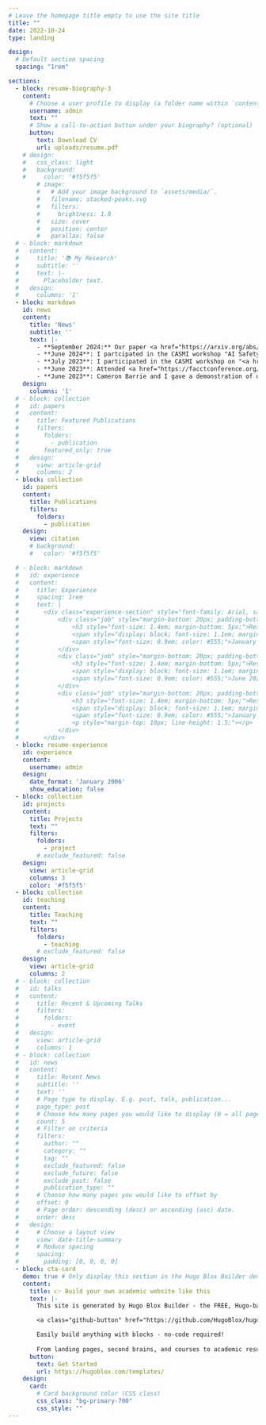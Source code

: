 ```yaml
---
# Leave the homepage title empty to use the site title
title: ""
date: 2022-10-24
type: landing

design:
  # Default section spacing
  spacing: "1rem"

sections:
  - block: resume-biography-3
    content:
      # Choose a user profile to display (a folder name within `content/authors/`)
      username: admin
      text: ""
      # Show a call-to-action button under your biography? (optional)
      button:
        text: Download CV
        url: uploads/resume.pdf
    # design:
    #   css_class: light
    #   background:
    #     color: '#f5f5f5'
        # image:
        #   # Add your image background to `assets/media/`.
        #   filename: stacked-peaks.svg
        #   filters:
        #     brightness: 1.0
        #   size: cover
        #   position: center
        #   parallax: false
  # - block: markdown
  #   content:
  #     title: '📚 My Research'
  #     subtitle: ''
  #     text: |-
  #       Placeholder text.
  #   design:
  #     columns: '1'
  - block: markdown
    id: news
    content:
      title: 'News'
      subtitle: ''
      text: |-
        - **September 2024:** Our paper <a href="https://arxiv.org/abs/2406.12069">Satyrn: A Platform for Analytics Augmented Generation</a> was just accepted to <a href="https://2024.emnlp.org/">EMNLP 2024</a>. See you in Miami!
        - **June 2024**: I partcipated in the CASMI workshop "AI Safety: A Domain-Focused Approach to Anticipating Harm." <a href="https://casmi.northwestern.edu/documents/ai-safety-a-domain-focused-approach-to-anticipating-harm.pdf">Read the full report</a>.
        - **July 2023**: I participated in the CASMI workshop on "<a href="https://casmi.northwestern.edu/news/articles/2023/measuring-safety-in-artificial-intelligence-positionality-matters.html">Sociotechnical Approaches to Measurement and Validation for Safety in AI</a>."
        - **June 2023**: Attended <a href="https://facctconference.org/2023/">FAccT 2023</a>! Here's an <a href="https://casmi.northwestern.edu/news/articles/2023/ai-ethics-debate-at-chicago-conference,-precursor-to-casmis-next-workshop.html">article which includes some of my and my colleagues' thoughts</a>.
        - **June 2023**: Cameron Barrie and I gave a demonstration of our research at the "Exploring Opportunities at the Intersection of Healthcare and AI" event. <a href="https://ai.northwestern.edu/news-events/articles/2023/using-ai-chatgpt-to-augment-the-future-of-healthcare.html">Read more here</a>!
    design:
      columns: '1'
  # - block: collection
  #   id: papers
  #   content:
  #     title: Featured Publications
  #     filters:
  #       folders:
  #         - publication
  #       featured_only: true
  #   design:
  #     view: article-grid
  #     columns: 2
  - block: collection
    id: papers
    content:
      title: Publications
      filters:
        folders:
          - publication
    design:
      view: citation
      # background:
      #   color: '#f5f5f5'

  # - block: markdown
  #   id: experience
  #   content:
  #     title: Experience
  #     spacing: 1rem
  #     text: |
  #       <div class="experience-section" style="font-family: Arial, sans-serif; margin: 20px auto; width: 90%; min-width: 400px;">
  #           <div class="job" style="margin-bottom: 20px; padding-bottom: 15px; border-bottom: 1px solid #ddd;">
  #               <h3 style="font-size: 1.4em; margin-bottom: 5px;">Research Assistant</h3>
  #               <span style="display: block; font-size: 1.1em; margin-bottom: 5px;">Northwestern University</span>
  #               <span style="font-size: 0.9em; color: #555;">January 2019 - Present</span>
  #           </div>
  #           <div class="job" style="margin-bottom: 20px; padding-bottom: 15px; border-bottom: 1px solid #ddd;">
  #               <h3 style="font-size: 1.4em; margin-bottom: 5px;">Research Intern</h3>
  #               <span style="display: block; font-size: 1.1em; margin-bottom: 5px;">Lawrence Livermore National Laboratory</span>
  #               <span style="font-size: 0.9em; color: #555;">June 2020 - December 2021</span>
  #           </div>
  #           <div class="job" style="margin-bottom: 20px; padding-bottom: 15px; border-bottom: 1px solid #ddd;">
  #               <h3 style="font-size: 1.4em; margin-bottom: 5px;">Research Intern</h3>
  #               <span style="display: block; font-size: 1.1em; margin-bottom: 5px;">Idaho National Laboratory</span>
  #               <span style="font-size: 0.9em; color: #555;">January 2020 - May 2020</span>
  #               <p style="margin-top: 10px; line-height: 1.5;"></p>
  #           </div>
  #       </div>
  - block: resume-experience
    id: experience
    content:
      username: admin
    design:
      date_format: 'January 2006'
      show_education: false
  - block: collection
    id: projects
    content:
      title: Projects
      text: ""
      filters:
        folders:
          - project
        # exclude_featured: false
    design:
      view: article-grid
      columns: 3
      color: '#f5f5f5'
  - block: collection
    id: teaching
    content:
      title: Teaching
      text: ""
      filters:
        folders:
          - teaching
        # exclude_featured: false
    design:
      view: article-grid
      columns: 2
  # - block: collection
  #   id: talks
  #   content:
  #     title: Recent & Upcoming Talks
  #     filters:
  #       folders:
  #         - event
  #   design:
  #     view: article-grid
  #     columns: 1
  # - block: collection
  #   id: news
  #   content:
  #     title: Recent News
  #     subtitle: ''
  #     text: ''
  #     # Page type to display. E.g. post, talk, publication...
  #     page_type: post
  #     # Choose how many pages you would like to display (0 = all pages)
  #     count: 5
  #     # Filter on criteria
  #     filters:
  #       author: ""
  #       category: ""
  #       tag: ""
  #       exclude_featured: false
  #       exclude_future: false
  #       exclude_past: false
  #       publication_type: ""
  #     # Choose how many pages you would like to offset by
  #     offset: 0
  #     # Page order: descending (desc) or ascending (asc) date.
  #     order: desc
  #   design:
  #     # Choose a layout view
  #     view: date-title-summary
  #     # Reduce spacing
  #     spacing:
  #       padding: [0, 0, 0, 0]
  - block: cta-card
    demo: true # Only display this section in the Hugo Blox Builder demo site
    content:
      title: 👉 Build your own academic website like this
      text: |-
        This site is generated by Hugo Blox Builder - the FREE, Hugo-based open source website builder trusted by 250,000+ academics like you.

        <a class="github-button" href="https://github.com/HugoBlox/hugo-blox-builder" data-color-scheme="no-preference: light; light: light; dark: dark;" data-icon="octicon-star" data-size="large" data-show-count="true" aria-label="Star HugoBlox/hugo-blox-builder on GitHub">Star</a>

        Easily build anything with blocks - no-code required!
        
        From landing pages, second brains, and courses to academic resumés, conferences, and tech blogs.
      button:
        text: Get Started
        url: https://hugoblox.com/templates/
    design:
      card:
        # Card background color (CSS class)
        css_class: "bg-primary-700"
        css_style: ""
---
```

